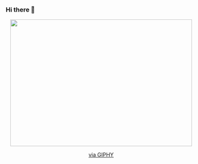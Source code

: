 ### Hi there 👋


<div id="header" align="center">
  <img src="https://giphy.com/embed/26n3JlvCHL3d9DAPu" width="480" height="335" frameBorder="0" class="giphy-embed" allowFullScreen></iframe><p><a href="https://giphy.com/gifs/wave-hokusai-26n3JlvCHL3d9DAPu">via GIPHY</a></p>

 </div>
